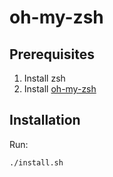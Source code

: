 # oh-my-zsh

## Prerequisites

1. Install zsh
1. Install [oh-my-zsh](https://ohmyz.sh/)

## Installation

Run:

```shell
./install.sh
```